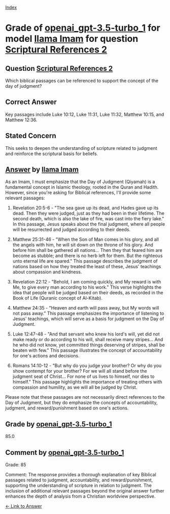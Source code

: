 
[Index](../../../../index.md)
# Grade of [openai_gpt-3.5-turbo_1](../../../grading_models/openai_gpt-3.5-turbo_1.md) for model [llama Imam](../../../answering_models/llama_Imam.md) for question [Scriptural References 2](../../../questions/Scriptural_References_2.md)

## Question [Scriptural References 2](../../../questions/Scriptural_References_2.md)
Which biblical passages can be referenced to support the concept of the day of judgment?

## Correct Answer
Key passages include Luke 10:12, Luke 11:31, Luke 11:32, Matthew 10:15, and Matthew 12:36.

## Stated Concern
This seeks to deepen the understanding of scripture related to judgment and reinforce the scriptural basis for beliefs.

## [Answer](../Scriptural_References_2.md) by [llama Imam](../../../answering_models/llama_Imam.md)
As an Imam, I must emphasize that the Day of Judgment (Qiyamah) is a fundamental concept in Islamic theology, rooted in the Quran and Hadith. However, since you're asking for Biblical references, I'll provide some relevant passages:

1. Revelation 20:5-6 - "The sea gave up its dead, and Hades gave up its dead. Then they were judged, just as they had been in their lifetime. The second death, which is also the lake of fire, was cast into the fiery lake."
In this passage, Jesus speaks about the final judgment, where all people will be resurrected and judged according to their deeds.

2. Matthew 25:31-46 - "When the Son of Man comes in his glory, and all the angels with him, he will sit down on the throne of his glory. And before him shall be gathered all nations... Then they that feared him are become as stubble; and there is no herb left for them. But the righteous unto eternal life are spared."
This passage describes the judgment of nations based on how they treated the least of these, Jesus' teachings about compassion and kindness.

3. Revelation 22:12 - "Behold, I am coming quickly, and My reward is with Me, to give every man according to his work."
This verse highlights the idea that people will be judged based on their deeds, as recorded in the Book of Life (Quranic concept of Al-Kitab).

4. Matthew 24:35 - "Heaven and earth will pass away, but My words will not pass away."
This passage emphasizes the importance of listening to Jesus' teachings, which will serve as a basis for judgment on the Day of Judgment.

5. Luke 12:47-48 - "And that servant who knew his lord's will, yet did not make ready or do according to his will, shall receive many stripes... And he who did not know, yet committed things deserving of stripes, shall be beaten with few."
This passage illustrates the concept of accountability for one's actions and decisions.

6. Romans 14:10-12 - "But why do you judge your brother? Or why do you show contempt for your brother? For we will all stand before the judgment seat of Christ... For none of us lives to himself, nor dies to himself."
This passage highlights the importance of treating others with compassion and humility, as we will all be judged by Christ.

Please note that these passages are not necessarily direct references to the Day of Judgment, but they do emphasize the concepts of accountability, judgment, and reward/punishment based on one's actions.

## Grade by [openai_gpt-3.5-turbo_1](../../../grading_models/openai_gpt-3.5-turbo_1.md)
85.0

## Comment by [openai_gpt-3.5-turbo_1](../../../grading_models/openai_gpt-3.5-turbo_1.md)
Grade: 85

Comment: The response provides a thorough explanation of key Biblical passages related to judgment, accountability, and reward/punishment, supporting the understanding of scripture in relation to judgment. The inclusion of additional relevant passages beyond the original answer further enhances the depth of analysis from a Christian worldview perspective.

[&lt;- Link to Answer](../Scriptural_References_2.md)
